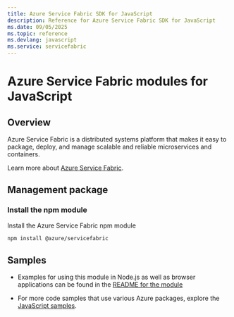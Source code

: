 ```yaml
---
title: Azure Service Fabric SDK for JavaScript
description: Reference for Azure Service Fabric SDK for JavaScript
ms.date: 09/05/2025
ms.topic: reference
ms.devlang: javascript
ms.service: servicefabric
---
```

# Azure Service Fabric modules for JavaScript

## Overview

Azure Service Fabric is a distributed systems platform that makes it easy to package, deploy, and manage scalable and reliable microservices and containers.

Learn more about [Azure Service Fabric](https://docs.microsoft.com/azure/service-fabric/service-fabric-overview).

## Management package

### Install the npm module

Install the Azure Service Fabric npm module

```bash
npm install @azure/servicefabric
```

## Samples

* Examples for using this module in Node.js as well as browser applications can be found in the [README for the module](https://www.npmjs.com/package/@azure/servicefabric)

* For more code samples that use various Azure packages, explore the [JavaScript samples](https://docs.microsoft.com/samples/browse/?languages=javascript).